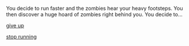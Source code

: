 You decide to run faster and the zombies hear your heavy footsteps. You then discover a huge hoard of zombies right behind you. You decide to...

[give up](get-eaten.md)

[stop running](stop-running.md)